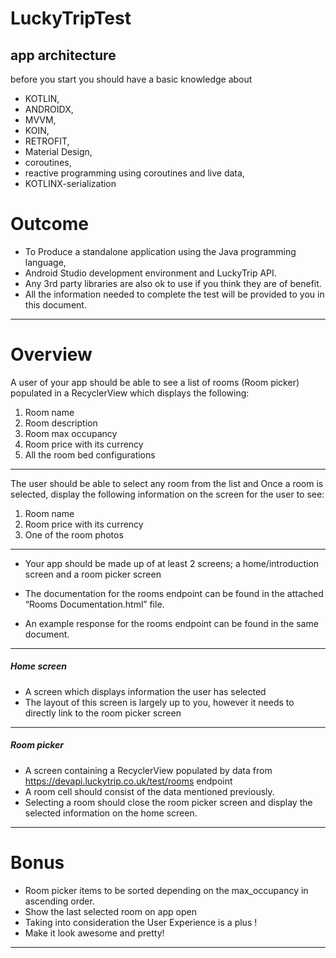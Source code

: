 # LuckyTripTest
## app architecture 
before you start you should have a basic knowledge about 
* KOTLIN,
* ANDROIDX,
* MVVM,
* KOIN, 
* RETROFIT, 
* Material Design,
* coroutines,
* reactive programming using coroutines and live data,
* KOTLINX-serialization


# Outcome
- To Produce a standalone application using the Java programming language,
- Android Studio development environment and LuckyTrip API.
-  Any 3rd party libraries are also ok to use if you think they are of benefit.
- All the information needed to complete the test will be provided to you in this document.
---------------
# Overview
A user of your app should be able to see a list of rooms (Room picker) populated in a RecyclerView which displays the following:
1. Room name
2. Room description
3. Room max occupancy
4. Room price with its currency
5. All the room bed configurations
-------------
The user should be able to select any room from the list and Once a room is selected, display the following information on the screen for the user to see:
1. Room name
2.  Room price with its currency 
3.  One of the room photos
-------------
- Your app should be made up of at least 2 screens; a home/introduction screen and a room picker screen

- The documentation for the rooms endpoint can be found in the attached “Rooms Documentation.html” file.

- An example response for the rooms endpoint can be found in the same document.
----------------
##### Home screen
- A screen which displays information the user has selected
- The layout of this screen is largely up to you, however it needs to directly link to the room picker screen
---------------------
##### Room picker
- A screen containing a RecyclerView populated by data from https://devapi.luckytrip.co.uk/test/rooms endpoint
- A room cell should consist of the data mentioned previously.
- Selecting a room should close the room picker screen and display the selected information on the home screen.
-----------------------------
# Bonus
- Room picker items to be sorted depending on the max_occupancy in ascending order.
- Show the last selected room on app open
-  Taking into consideration the User Experience is a plus !
- Make it look awesome and pretty!
---------------------------

